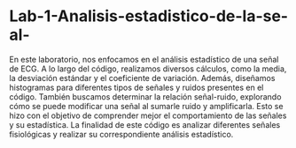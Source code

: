 # Lab-1-Analisis-estadistico-de-la-se-al-
En este laboratorio, nos enfocamos en el análisis estadístico de una señal de ECG. A lo largo del código, realizamos diversos cálculos, como la media, la desviación estándar y el coeficiente de variación. Además, diseñamos histogramas para diferentes tipos de señales y ruidos presentes en el código. También buscamos determinar la relación señal-ruido, explorando cómo se puede modificar una señal al sumarle ruido y amplificarla. Esto se hizo con el objetivo de comprender mejor el comportamiento de las señales y su estadística. La finalidad de este código es analizar diferentes señales fisiológicas y realizar su correspondiente análisis estadístico.
